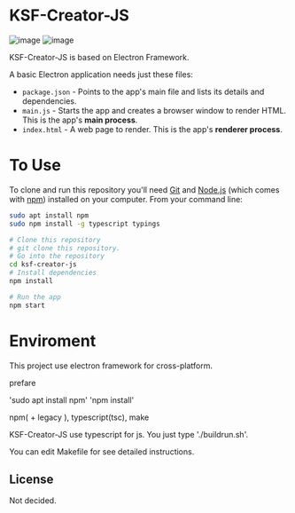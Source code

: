 # KSF-Creator-JS


![image](https://user-images.githubusercontent.com/3623889/27535448-d3c98d5a-5aa5-11e7-857e-74655307ef2b.png)
![image](https://user-images.githubusercontent.com/3623889/27604663-e6dfe000-5bb4-11e7-9e65-4389ce111006.png)


KSF-Creator-JS is based on Electron Framework.

A basic Electron application needs just these files:

- `package.json` - Points to the app's main file and lists its details and dependencies.
- `main.js` - Starts the app and creates a browser window to render HTML. This is the app's **main process**.
- `index.html` - A web page to render. This is the app's **renderer process**.

# To Use

To clone and run this repository you'll need [Git](https://git-scm.com) and [Node.js](https://nodejs.org/en/download/) (which comes with [npm](http://npmjs.com)) installed on your computer. From your command line:


```bash
sudo apt install npm
sudo npm install -g typescript typings

# Clone this repository
# git clone this repository. 
# Go into the repository
cd ksf-creator-js
# Install dependencies
npm install

# Run the app
npm start
```

# Enviroment

This project use electron framework for cross-platform.

prefare

'sudo apt install npm' 
'npm install'


npm( + legacy ), typescript(tsc), make

KSF-Creator-JS use typescript for js. You just type './buildrun.sh'.

You can edit Makefile for see detailed instructions.


## License


Not decided.


